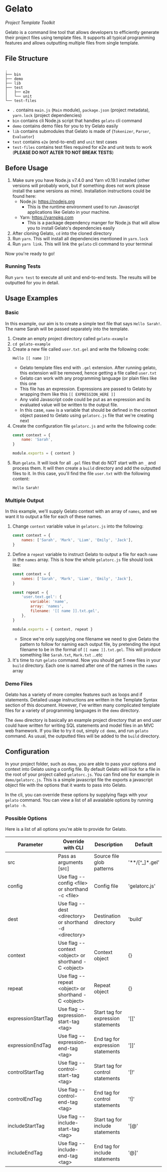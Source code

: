 # Gelato
*Project Template Toolkit*

Gelato is a command line tool that allows developers to efficiently generate their project files using template files. It supports all typical programming features and allows outputting multiple files from single template.

## File Structure
```
.
├── bin
├── demo
├── lib
├── test
│   ├── e2e
│   └── unit
└── test-files
```
* `.` contains `main.js` (`Main` module), `package.json` (project metadata), `yarn.lock` (project dependencies)
* `bin` contains cli Node.js script that handles `gelato` cli command
* `demo` contains demo files for you to try Gelato easily
* `lib` contains submodules that Gelato is made of (`Tokenizer`, `Parser`, `Evaluator`)
* `test` contains `e2e` (end-to-end) and `unit` test cases
* `test-files` contains test files required for e2e and unit tests to work (**PLEASE DO NOT ALTER TO NOT BREAK TESTS**)

## Before Usage
1. Make sure you have Node.js v7.4.0 and Yarn v0.19.1 installed (other versions will probably work, but if something does not work please install the same versions as mine). Installation instructions could be found here:
    * Node.js: https://nodejs.org
        * This is the runtime environment used to run Javascript applications like Gelato in your machine.
    * Yarn: https://yarnpkg.com
        * This is a package dependency manger for Node.js that will allow you to install Gelato's dependencies easily
2. After cloning Gelato, `cd` into the cloned directory
3. Run `yarn`. This will install all dependencies mentioned in `yarn.lock`
4. Run `yarn link`. This will link the `gelato` cli command to your terminal

Now you're ready to go!

### Running Tests
Run `yarn test` to execute all unit and end-to-end tests. The results will be outputted for you in detail.

## Usage Examples

### Basic
In this example, our aim is to create a simple text file that says `Hello Sarah!`. The name Sarah will be passed separately into the template.
1. Create an empty project directory called `gelato-example`
2. `cd gelato-example`
3. Create a new file called `user.txt.gel` and write the following code:
    ```
    Hello [[ name ]]!
    ```
    * Gelato template files end with `.gel` extension. After running gelato, this extension will be removed, hence getting a file called `user.txt`
    * Gelato can work with any programming language (or plain files like this one
    * This file has an expression. Expressions are passed to Gelato by wrapping them like this `[[ EXPRESSION_HERE ]]`
    * Any valid Javascript code could be put as an expression and its evaluated value will be written to the output file.
    * In this case, `name` is a variable that should be defined in the context object passed to Gelato using `gelatorc.js` file that we're creating next
4. Create the configuration file `gelatorc.js` and write the following code:
    ```javascript
    const context = {
        name: 'Sarah',
    }

    module.exports = { context }
    ```
5. Run `gelato`. It will look for all `.gel` files that do NOT start with an `_` and process them. It will then create a `build` directory and add the outputted files to it. In this case, you'll find the file `user.txt` with the following content:
    ```
    Hello Sarah!
    ```

### Multiple Output
In this example, we'll supply Gelato context with an array of `names`, and we want it to output a file for each of these names.
1. Change `context` variable value in `gelatorc.js` into the following:
    ```javascript
    const context = {
        names: ['Sarah', 'Mark', 'Liam', 'Emily', 'Jack'],
    }
    ```
2. Define a `repeat` variable to instruct Gelato to output a file for each `name` in the `names` array. This is how the whole `gelatorc.js` file should look like:
    ```javascript
    const context = {
        names: ['Sarah', 'Mark', 'Liam', 'Emily', 'Jack'],
    }

    const repeat = {
        'user.text.gel': {
            variable: 'name',
            array: 'names',
            filename: '[[ name ]].txt.gel',
        },
    }

    module.exports = { context, repeat }
    ```
    * Since we're only supplying one filename we need to give Gelato the pattern to follow for naming each output file, by pretending the input filename to be in the format of `[[ name ]].txt.gel`. This will produce something like `Sarah.txt`, `Mark.txt` ...etc
3. It's time to run `gelato` command. Now you should get 5 new files in your `build` directory. Each one is named after one of the names in the `names` array

### Demo Files
Gelato has a variety of more complex features such as loops and if statements. Detailed usage instructions are written in the Template Syntax section of this document. However, I've written many complicated template files for a variety of programming languages in the `demo` directory.

The `demo` directory is basically an example project directory that an end user could have written for writing SQL statements and model files in an MVC web framework. If you like to try it out, simply `cd demo`, and run `gelato` command. As usual, the outputted files will be added to the `build` directory.

## Configuration
In your project folder, such as `demo`, you are able to pass your options and context into Gelato using a config file. By default Gelato will look for a file in the root of your project called `gelatorc.js`. You can find one for example in `demo/gelatorc.js`. This is a simple javascript file the exports a javascript object file with the options that it wants to pass into Gelato.

In the cli, you can override these options by supplying flags with your `gelato` command. You can view a list of all avaialable options by running `gelato -h`.

### Possible Options
Here is a list of all options you're able to provide for Gelato.

Parameter | Override with CLI | Description | Default
--- | --- | --- | ---
src | Pass as arguments [src] | Source file glob patterns | '\*\*/[\^\_]\*.gel'
config | Use flag --config \<file> or shorthand -c \<file> | Config file | 'gelatorc.js'
dest | Use flag --dest \<directory> or shorthand -d \<directory> | Destination directory | 'build'
context | Use flag --context \<object> or shorthand -C \<object> | Context object | {}
repeat | Use flag --repeat \<object> or shorthand -C \<object> | Repeat object | {}
expressionStartTag | Use flag --expression-start-tag \<tag> | Start tag for expression statements | '[['
expressionEndTag | Use flag --expression-end-tag \<tag> | End tag for expression statements | ']]'
controlStartTag | Use flag --control-start-tag \<tag> | Start tag for control statements | '[!'
controlEndTag | Use flag --control-end-tag \<tag> | End tag for control statements | '!]'
includeStartTag | Use flag --include-start-tag \<tag> | Start tag for include statements | '[@'
includeEndTag | Use flag --include-end-tag \<tag> | End tag for include statements | '@]'
